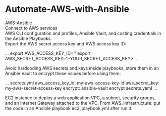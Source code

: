 # Automate-AWS-with-Ansible        
AWS-Ansible        
Connect to AWS services         
AWS CLI configuration and profiles, Ansible Vault, and costing credentials in the Ansible Playbooks.        
Export the AWS secret access key and AWS access key ID:       

...
    export AWS_ACCESS_KEY_ID='<YOUR ACCESS_KEY_ID>'
    export AWS_SECRET_ACCESS_KEY='>YOUR_SECRET_ACCESS_KEY>'
...

Avoid hardcoding AWS secrets and keys inside playbooks, store them in an Ansible Vault to encrypt these values before using them:        

...
    secrets.yml      aws_access_key_id: my-aws-access-key-id
                     aws_secret_key: my-aws-secret-access-key
    encrypt:         ansible-vault encrypt secrets.yaml
...

EC2 instance to deploy a web application VPC, a subnet, security groups, and an Internet Gateway attached to the VPC. From AWS_infrastructure: put the code in an Ansible playbook ec2_playbook.yml after run it.


